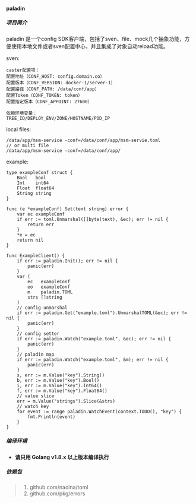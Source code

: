 #### paladin

##### 项目简介

paladin 是一个config SDK客户端，包括了sven、file、mock几个抽象功能，方便使用本地文件或者sven配置中心，并且集成了对象自动reload功能。  

sven:
```
caster配置项：
配置地址（CONF_HOST: config.domain.co）
配置版本（CONF_VERSION: docker-1/server-1）
配置路径（CONF_PATH: /data/conf/app）
配置Token（CONF_TOKEN: token）
配置指定版本（CONF_APPOINT: 27600）

依赖环境变量：
TREE_ID/DEPLOY_ENV/ZONE/HOSTNAME/POD_IP
```
local files:
```
/data/app/msm-service -conf=/data/conf/app/msm-servie.toml
// or multi file
/data/app/msm-service -conf=/data/conf/app/

```
example:
```
type exampleConf struct {
	Bool   bool
	Int    int64
	Float  float64
	String string
}

func (e *exampleConf) Set(text string) error {
	var ec exampleConf
	if err := toml.Unmarshal([]byte(text), &ec); err != nil {
		return err
	}
	*e = ec
	return nil
}

func ExampleClient() {
	if err := paladin.Init(); err != nil {
		panic(err)
	}
	var (
		ec   exampleConf
		eo   exampleConf
		m    paladin.TOML
		strs []string
	)
	// config unmarshal
	if err := paladin.Get("example.toml").UnmarshalTOML(&ec); err != nil {
		panic(err)
	}
	// config setter
	if err := paladin.Watch("example.toml", &ec); err != nil {
        panic(err)
    }
	// paladin map
	if err := paladin.Watch("example.toml", &m); err != nil {
        panic(err)
    }
	s, err := m.Value("key").String()
	b, err := m.Value("key").Bool()
	i, err := m.Value("key").Int64()
	f, err := m.Value("key").Float64()
	// value slice
	err = m.Value("strings").Slice(&strs)
	// watch key
	for event := range paladin.WatchEvent(context.TODO(), "key") {
		fmt.Println(event)
	}
}
```

##### 编译环境

- **请只用 Golang v1.8.x 以上版本编译执行**

##### 依赖包

> 1. github.com/naoina/toml  
> 2. github.com/pkg/errors  

